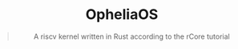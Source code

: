 <div align="center">

# OpheliaOS

> A riscv kernel written in Rust according to the rCore tutorial

</div>